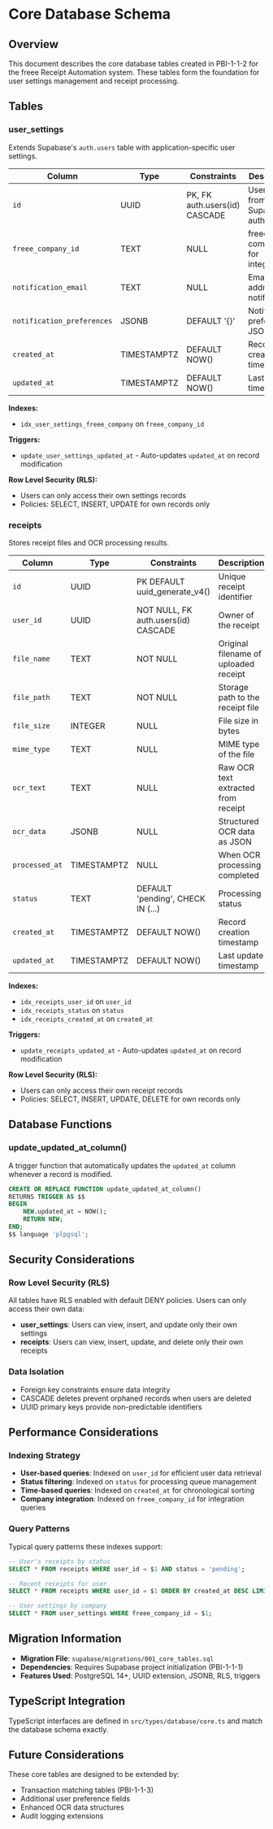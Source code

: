 # Core Database Schema

## Overview

This document describes the core database tables created in PBI-1-1-2 for the freee Receipt Automation system. These
tables form the foundation for user settings management and receipt processing.

## Tables

### user_settings

Extends Supabase's `auth.users` table with application-specific user settings.

| Column                     | Type        | Constraints                   | Description                      |
| -------------------------- | ----------- | ----------------------------- | -------------------------------- |
| `id`                       | UUID        | PK, FK auth.users(id) CASCADE | User ID from Supabase auth       |
| `freee_company_id`         | TEXT        | NULL                          | freee company ID for integration |
| `notification_email`       | TEXT        | NULL                          | Email address for notifications  |
| `notification_preferences` | JSONB       | DEFAULT '{}'                  | Notification preferences JSON    |
| `created_at`               | TIMESTAMPTZ | DEFAULT NOW()                 | Record creation timestamp        |
| `updated_at`               | TIMESTAMPTZ | DEFAULT NOW()                 | Last update timestamp            |

**Indexes:**

- `idx_user_settings_freee_company` on `freee_company_id`

**Triggers:**

- `update_user_settings_updated_at` - Auto-updates `updated_at` on record modification

**Row Level Security (RLS):**

- Users can only access their own settings records
- Policies: SELECT, INSERT, UPDATE for own records only

### receipts

Stores receipt files and OCR processing results.

| Column         | Type        | Constraints                         | Description                           |
| -------------- | ----------- | ----------------------------------- | ------------------------------------- |
| `id`           | UUID        | PK DEFAULT uuid_generate_v4()       | Unique receipt identifier             |
| `user_id`      | UUID        | NOT NULL, FK auth.users(id) CASCADE | Owner of the receipt                  |
| `file_name`    | TEXT        | NOT NULL                            | Original filename of uploaded receipt |
| `file_path`    | TEXT        | NOT NULL                            | Storage path to the receipt file      |
| `file_size`    | INTEGER     | NULL                                | File size in bytes                    |
| `mime_type`    | TEXT        | NULL                                | MIME type of the file                 |
| `ocr_text`     | TEXT        | NULL                                | Raw OCR text extracted from receipt   |
| `ocr_data`     | JSONB       | NULL                                | Structured OCR data as JSON           |
| `processed_at` | TIMESTAMPTZ | NULL                                | When OCR processing completed         |
| `status`       | TEXT        | DEFAULT 'pending', CHECK IN (...)   | Processing status                     |
| `created_at`   | TIMESTAMPTZ | DEFAULT NOW()                       | Record creation timestamp             |
| `updated_at`   | TIMESTAMPTZ | DEFAULT NOW()                       | Last update timestamp                 |

**Indexes:**

- `idx_receipts_user_id` on `user_id`
- `idx_receipts_status` on `status`
- `idx_receipts_created_at` on `created_at`

**Triggers:**

- `update_receipts_updated_at` - Auto-updates `updated_at` on record modification

**Row Level Security (RLS):**

- Users can only access their own receipt records
- Policies: SELECT, INSERT, UPDATE, DELETE for own records only

## Database Functions

### update_updated_at_column()

A trigger function that automatically updates the `updated_at` column whenever a record is modified.

```sql
CREATE OR REPLACE FUNCTION update_updated_at_column()
RETURNS TRIGGER AS $$
BEGIN
    NEW.updated_at = NOW();
    RETURN NEW;
END;
$$ language 'plpgsql';
```

## Security Considerations

### Row Level Security (RLS)

All tables have RLS enabled with default DENY policies. Users can only access their own data:

- **user_settings**: Users can view, insert, and update only their own settings
- **receipts**: Users can view, insert, update, and delete only their own receipts

### Data Isolation

- Foreign key constraints ensure data integrity
- CASCADE deletes prevent orphaned records when users are deleted
- UUID primary keys provide non-predictable identifiers

## Performance Considerations

### Indexing Strategy

- **User-based queries**: Indexed on `user_id` for efficient user data retrieval
- **Status filtering**: Indexed on `status` for processing queue management
- **Time-based queries**: Indexed on `created_at` for chronological sorting
- **Company integration**: Indexed on `freee_company_id` for integration queries

### Query Patterns

Typical query patterns these indexes support:

```sql
-- User's receipts by status
SELECT * FROM receipts WHERE user_id = $1 AND status = 'pending';

-- Recent receipts for user
SELECT * FROM receipts WHERE user_id = $1 ORDER BY created_at DESC LIMIT 10;

-- User settings by company
SELECT * FROM user_settings WHERE freee_company_id = $1;
```

## Migration Information

- **Migration File**: `supabase/migrations/001_core_tables.sql`
- **Dependencies**: Requires Supabase project initialization (PBI-1-1-1)
- **Features Used**: PostgreSQL 14+, UUID extension, JSONB, RLS, triggers

## TypeScript Integration

TypeScript interfaces are defined in `src/types/database/core.ts` and match the database schema exactly.

## Future Considerations

These core tables are designed to be extended by:

- Transaction matching tables (PBI-1-1-3)
- Additional user preference fields
- Enhanced OCR data structures
- Audit logging extensions
